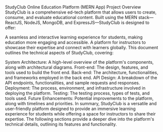 
StudyClub Online Education Platform (MERN App)
Project Overview
StudyClub is a comprehensive ed-tech platform that allows users to create, consume, and evaluate educational content. Built using the MERN stack—ReactJS, NodeJS, MongoDB, and ExpressJS—StudyClub is designed to offer:

A seamless and interactive learning experience for students, making education more engaging and accessible.
A platform for instructors to showcase their expertise and connect with learners globally.
This document outlines the technical aspects of StudyClub, covering:

System Architecture: A high-level overview of the platform's components, along with architectural diagrams.
Front-end: The design, features, and tools used to build the front end.
Back-end: The architecture, functionalities, and frameworks employed in the back end.
API Design: A breakdown of the API endpoints, functionalities, and sample requests and responses.
Deployment: The process, environment, and infrastructure involved in deploying the platform.
Testing: The testing process, types of tests, and tools used.
Future Enhancements: Potential improvements to the platform, along with timelines and priorities.
In summary, StudyClub is a versatile and user-friendly platform designed to provide an immersive learning experience for students while offering a space for instructors to share their expertise. The following sections provide a deeper dive into the platform's technical details, outlining its features and functionality.